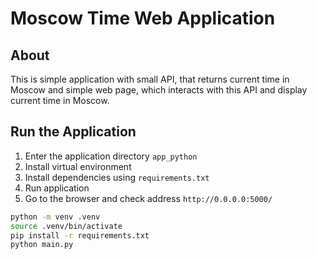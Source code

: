 # Moscow Time Web Application

## About

This is simple application with small API,
that returns current time in Moscow and simple web page,
which interacts with this API and display current time in Moscow.

## Run the Application

1. Enter the application directory `app_python`
2. Install virtual environment
3. Install dependencies using `requirements.txt`
4. Run application
5. Go to the browser and check address `http://0.0.0.0:5000/`

```bash
python -m venv .venv
source .venv/bin/activate
pip install -r requirements.txt
python main.py
```